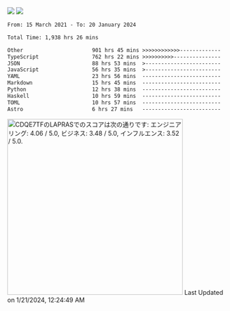 <div>
  <img src="https://github-readme-stats.vercel.app/api?username=naporin0624&count_private=true&show_icons=true" />
  <img src="https://github-readme-stats.vercel.app/api/top-langs/?username=naporin0624&layout=compact&hide=css" />
  <!--START_SECTION:waka-->

```txt
From: 15 March 2021 - To: 20 January 2024

Total Time: 1,938 hrs 26 mins

Other                      901 hrs 45 mins >>>>>>>>>>>>-------------   46.52 %
TypeScript                 762 hrs 22 mins >>>>>>>>>>---------------   39.33 %
JSON                       88 hrs 53 mins  >------------------------   04.59 %
JavaScript                 56 hrs 35 mins  >------------------------   02.92 %
YAML                       23 hrs 56 mins  -------------------------   01.24 %
Markdown                   15 hrs 45 mins  -------------------------   00.81 %
Python                     12 hrs 38 mins  -------------------------   00.65 %
Haskell                    10 hrs 59 mins  -------------------------   00.57 %
TOML                       10 hrs 57 mins  -------------------------   00.56 %
Astro                      6 hrs 27 mins   -------------------------   00.33 %
```

<!--END_SECTION:waka-->
  
  <!--START_SECTION:lapras-card-->
<p ><a href="https://lapras.com/public/CDQE7TF" target="_blank" rel="noopener noreferrer"><img alt="CDQE7TFのLAPRASでのスコアは次の通りです: エンジニアリング: 4.06 / 5.0, ビジネス: 3.48 / 5.0, インフルエンス: 3.52 / 5.0." src="https://lapras-card-generator.vercel.app/api/svg?e=4.06&b=3.48&i=3.52&b1=%23232323&b2=%236d6d6d&i1=%23212121&i2=%23818181&l=ja" width="400" ></a>  
Last Updated on 1/21/2024, 12:24:49 AM</p>
<!--END_SECTION:lapras-card-->
</div>
